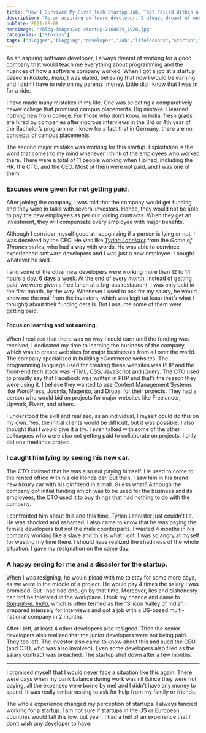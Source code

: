 ```yaml
---
title: "How I Survived My First Tech Startup Job, That Failed Within A Year"
description: "As an aspiring software developer, I always dreamt of working for a good company that would teach me everything about programming and the nuances of how a software company worked. When I got a job at a startup based in Kolkata, India, I was elated, believing that now I would be earning and I didn’t [&hellip;]"
pubDate: 2021-08-08
heroImage: "/blog-images/wp-startup-2188679_1920.jpg"
categories: ["Stories"]
tags: ["blogger","blogging","developer","Job","lifelessons","StartUp","thedeveloperstory"]
---
```


As an aspiring software developer, I always dreamt of working for a good company that would teach me everything about programming and the nuances of how a software company worked. When I got a job at a startup based in _Kolkata, India_, I was elated, believing that now I would be earning and I didn’t have to rely on my parents’ money. Little did I know that I was in for a ride.

I have made many mistakes in my life. One was selecting a comparatively newer college that promised campus placements. Big mistake. I learned nothing new from college. For those who don’t know, in India, fresh grads are hired by companies after rigorous interviews in the 3rd or 4th year of the Bachelor’s programme. I know for a fact that in Germany, there are no concepts of campus placements.

The second major mistake was working for this startup. Exploitation is the word that comes to my mind whenever I think of the employees who worked there. There were a total of 11 people working when I joined, including the HR, the CTO, and the CEO. Most of them were not paid, and I was one of them.

### Excuses were given for not getting paid.

After joining the company, I was told that the company would get funding and they were in talks with several investors. Hence, they would not be able to pay the new employees as per our joining contracts. When they get an investment, they will compensate every employee with major benefits. 

Although I consider myself good at recognizing if a person is lying or not, I was deceived by the CEO. He was like [_Tyrion Lannister_](https://en.wikipedia.org/wiki/Tyrion_Lannister) from the _Game of Thrones series_, who had a way with words. He was able to convince experienced software developers and I was just a new employee. I bought whatever he said.

I and some of the other new developers were working more than 12 to 14 hours a day, 6 days a week. At the end of every month, instead of getting paid, we were given a free lunch at a big-ass restaurant. I was only paid in the first month, by the way. Whenever I used to ask for my salary, he would show me the mail from the investors, which was legit (at least that’s what I thought) about their funding details. But I assume some of them were getting paid. 

#### **Focus on learning and not earning.**

When I realized that there was no way I could earn until the funding was received, I dedicated my time to learning the business of the company, which was to create websites for major businesses from all over the world. The company specialized in building eCommerce websites. The programming language used for creating these websites was PHP and the front-end tech stack was HTML, CSS, JavaScript and jQuery. The CTO used to proudly say that Facebook was written in PHP and that’s the reason they were using it. I believe they wanted to use Content Management Systems like WordPress, Joomla, Magento, and Drupal for their projects. They had a person who would bid on projects for major websites like Freelancer, Upwork, Fiverr, and others. 

I understood the skill and realized, as an individual, I myself could do this on my own. Yes, the initial clients would be difficult, but it was possible. I also thought that I would give it a try. I even talked with some of the other colleagues who were also not getting paid to collaborate on projects. I only did one freelance project. 

### I caught him lying by seeing his new car.

The CTO claimed that he was also not paying himself. He used to come to the rented office with his old Honda car. But then, I saw him in his brand new luxury car with his girlfriend in a mall. Guess what? Although the company got initial funding which was to be used for the business and its employees, the CTO used it to buy things that had nothing to do with the company.

I confronted him about this and this time, Tyrian Lannister just couldn’t lie. He was shocked and ashamed. I also came to know that he was paying the female developers but not the male counterparts. I wasted 4 months in his company working like a slave and this is what I got. I was so angry at myself for wasting my time there. I should have realized the shadiness of the whole situation. I gave my resignation on the same day.

### A happy ending for me and a disaster for the startup.

When I was resigning, he would plead with me to stay for some more days, as we were in the middle of a project. He would pay 4 times the salary I was promised. But I had had enough by that time. Moreover, lies and dishonesty can not be tolerated in the workplace. I took my chance and came to [_Bangalore, India_](https://en.wikipedia.org/wiki/Bangalore), which is often termed as the “Silicon Valley of India”. I prepared intensely for interviews and got a job with a US-based multi-national company in 2 months.

After I left, at least 4 other developers also resigned. Then the senior developers also realized that the junior developers were not being paid. They too left. The investor also came to know about this and sued the CEO (and CTO, who was also involved). Even some developers also filed as the salary contract was breached. The startup shut down after a few months. 

* * *

I promised myself that I would never face a situation like this again. There were days when my bank balance during work was nil (since they were not paying, all the expenses were borne by me) and I didn’t have any money to spend. It was really embarrassing to ask for help from my family or friends. 

The whole experience changed my perception of startups. I always fancied working for a startup. I am not sure if startups in the US or European countries would fall this low, but yeah, I had a hell of an experience that I don’t wish any developer to have.